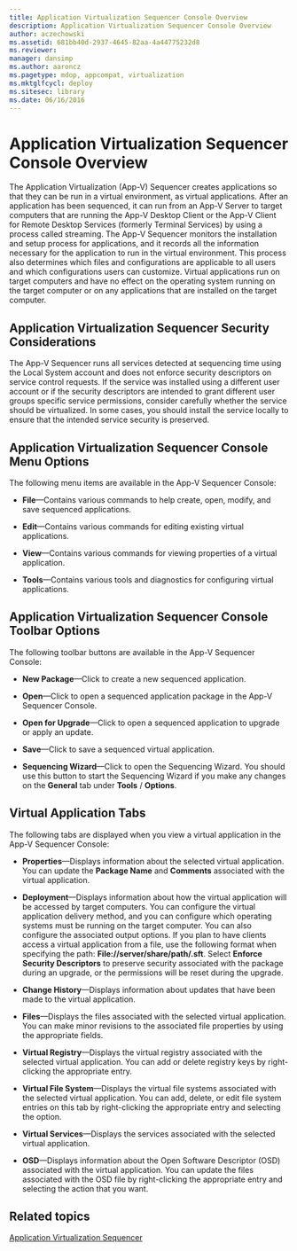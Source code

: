 ```yaml
---
title: Application Virtualization Sequencer Console Overview
description: Application Virtualization Sequencer Console Overview
author: aczechowski
ms.assetid: 681bb40d-2937-4645-82aa-4a44775232d8
ms.reviewer: 
manager: dansimp
ms.author: aaroncz
ms.pagetype: mdop, appcompat, virtualization
ms.mktglfcycl: deploy
ms.sitesec: library
ms.date: 06/16/2016
---
```



# Application Virtualization Sequencer Console Overview


The Application Virtualization (App-V) Sequencer creates applications so that they can be run in a virtual environment, as virtual applications. After an application has been sequenced, it can run from an App-V Server to target computers that are running the App-V Desktop Client or the App-V Client for Remote Desktop Services (formerly Terminal Services) by using a process called streaming. The App-V Sequencer monitors the installation and setup process for applications, and it records all the information necessary for the application to run in the virtual environment. This process also determines which files and configurations are applicable to all users and which configurations users can customize. Virtual applications run on target computers and have no effect on the operating system running on the target computer or on any applications that are installed on the target computer.

## Application Virtualization Sequencer Security Considerations


The App-V Sequencer runs all services detected at sequencing time using the Local System account and does not enforce security descriptors on service control requests. If the service was installed using a different user account or if the security descriptors are intended to grant different user groups specific service permissions, consider carefully whether the service should be virtualized. In some cases, you should install the service locally to ensure that the intended service security is preserved.

## Application Virtualization Sequencer Console Menu Options


The following menu items are available in the App-V Sequencer Console:

-   **File**—Contains various commands to help create, open, modify, and save sequenced applications.

-   **Edit**—Contains various commands for editing existing virtual applications.

-   **View**—Contains various commands for viewing properties of a virtual application.

-   **Tools**—Contains various tools and diagnostics for configuring virtual applications.

## Application Virtualization Sequencer Console Toolbar Options


The following toolbar buttons are available in the App-V Sequencer Console:

-   **New Package**—Click to create a new sequenced application.

-   **Open**—Click to open a sequenced application package in the App-V Sequencer Console.

-   **Open for Upgrade**—Click to open a sequenced application to upgrade or apply an update.

-   **Save**—Click to save a sequenced virtual application.

-   **Sequencing Wizard**—Click to open the Sequencing Wizard. You should use this button to start the Sequencing Wizard if you make any changes on the **General** tab under **Tools** / **Options**.

## Virtual Application Tabs


The following tabs are displayed when you view a virtual application in the App-V Sequencer Console:

-   **Properties**—Displays information about the selected virtual application. You can update the **Package Name** and **Comments** associated with the virtual application.

-   **Deployment**—Displays information about how the virtual application will be accessed by target computers. You can configure the virtual application delivery method, and you can configure which operating systems must be running on the target computer. You can also configure the associated output options. If you plan to have clients access a virtual application from a file, use the following format when specifying the path: **File://server/share/path/.sft**. Select **Enforce Security Descriptors** to preserve security associated with the package during an upgrade, or the permissions will be reset during the upgrade.

-   **Change History**—Displays information about updates that have been made to the virtual application.

-   **Files**—Displays the files associated with the selected virtual application. You can make minor revisions to the associated file properties by using the appropriate fields.

-   **Virtual Registry**—Displays the virtual registry associated with the selected virtual application. You can add or delete registry keys by right-clicking the appropriate entry.

-   **Virtual File System**—Displays the virtual file systems associated with the selected virtual application. You can add, delete, or edit file system entries on this tab by right-clicking the appropriate entry and selecting the option.

-   **Virtual Services**—Displays the services associated with the selected virtual application.

-   **OSD**—Displays information about the Open Software Descriptor (OSD) associated with the virtual application. You can update the files associated with the OSD file by right-clicking the appropriate entry and selecting the action that you want.

## Related topics


[Application Virtualization Sequencer](application-virtualization-sequencer.md)

 

 





